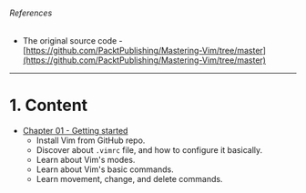 ###### References
* The original source code - [https://github.com/PacktPublishing/Mastering-Vim/tree/master](https://github.com/PacktPublishing/Mastering-Vim/tree/master)

---

# 1. Content
* [Chapter 01 - Getting started](./chap01/)
  * Install Vim from GitHub repo.
  * Discover about `.vimrc` file, and how to configure it basically.
  * Learn about Vim's modes.
  * Learn about Vim's basic commands.
  * Learn movement, change, and delete commands.
  